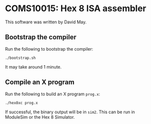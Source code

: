 # COMS10015: Hex 8 ISA assembler

This software was written by David May.

## Bootstrap the compiler
Run the following to bootstrap the compiler:

    ./bootstrap.sh

It may take around 1 minute.

## Compile an X program
Run the following to build an X program `prog.x`:

    ./hex8xc prog.x

If successful, the binary output will be in `sim2`.
This can be run in ModuleSim or the Hex 8 Simulator.

